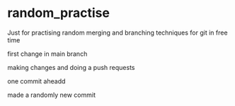 # random_practise
Just for practising random merging and branching techniques for git in free time

first change in main branch

making changes and doing a push requests

one commit aheadd

made a randomly new commit 
